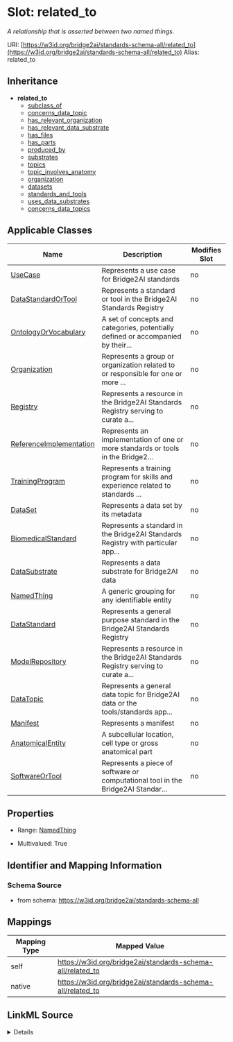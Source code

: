 

# Slot: related_to 


_A relationship that is asserted between two named things._





URI: [https://w3id.org/bridge2ai/standards-schema-all/related_to](https://w3id.org/bridge2ai/standards-schema-all/related_to)
Alias: related_to


## Inheritance

* **related_to**
    * [subclass_of](subclass_of.md)
    * [concerns_data_topic](concerns_data_topic.md)
    * [has_relevant_organization](has_relevant_organization.md)
    * [has_relevant_data_substrate](has_relevant_data_substrate.md)
    * [has_files](has_files.md)
    * [has_parts](has_parts.md)
    * [produced_by](produced_by.md)
    * [substrates](substrates.md)
    * [topics](topics.md)
    * [topic_involves_anatomy](topic_involves_anatomy.md)
    * [organization](organization.md)
    * [datasets](datasets.md)
    * [standards_and_tools](standards_and_tools.md)
    * [uses_data_substrates](uses_data_substrates.md)
    * [concerns_data_topics](concerns_data_topics.md)






## Applicable Classes

| Name | Description | Modifies Slot |
| --- | --- | --- |
| [UseCase](UseCase.md) | Represents a use case for Bridge2AI standards |  no  |
| [DataStandardOrTool](DataStandardOrTool.md) | Represents a standard or tool in the Bridge2AI Standards Registry |  no  |
| [OntologyOrVocabulary](OntologyOrVocabulary.md) | A set of concepts and categories, potentially defined or accompanied by their... |  no  |
| [Organization](Organization.md) | Represents a group or organization related to or responsible for one or more ... |  no  |
| [Registry](Registry.md) | Represents a resource in the Bridge2AI Standards Registry serving to curate a... |  no  |
| [ReferenceImplementation](ReferenceImplementation.md) | Represents an implementation of one or more standards or tools in the Bridge2... |  no  |
| [TrainingProgram](TrainingProgram.md) | Represents a training program for skills and experience related to standards ... |  no  |
| [DataSet](DataSet.md) | Represents a data set by its metadata |  no  |
| [BiomedicalStandard](BiomedicalStandard.md) | Represents a standard in the Bridge2AI Standards Registry with particular app... |  no  |
| [DataSubstrate](DataSubstrate.md) | Represents a data substrate for Bridge2AI data |  no  |
| [NamedThing](NamedThing.md) | A generic grouping for any identifiable entity |  no  |
| [DataStandard](DataStandard.md) | Represents a general purpose standard in the Bridge2AI Standards Registry |  no  |
| [ModelRepository](ModelRepository.md) | Represents a resource in the Bridge2AI Standards Registry serving to curate a... |  no  |
| [DataTopic](DataTopic.md) | Represents a general data topic for Bridge2AI data or the tools/standards app... |  no  |
| [Manifest](Manifest.md) | Represents a manifest |  no  |
| [AnatomicalEntity](AnatomicalEntity.md) | A subcellular location, cell type or gross anatomical part |  no  |
| [SoftwareOrTool](SoftwareOrTool.md) | Represents a piece of software or computational tool in the Bridge2AI Standar... |  no  |






## Properties

* Range: [NamedThing](NamedThing.md)

* Multivalued: True




## Identifier and Mapping Information






### Schema Source


* from schema: https://w3id.org/bridge2ai/standards-schema-all




## Mappings

| Mapping Type | Mapped Value |
| ---  | ---  |
| self | https://w3id.org/bridge2ai/standards-schema-all/related_to |
| native | https://w3id.org/bridge2ai/standards-schema-all/related_to |




## LinkML Source

<details>
```yaml
name: related_to
description: A relationship that is asserted between two named things.
from_schema: https://w3id.org/bridge2ai/standards-schema-all
rank: 1000
domain: NamedThing
inherited: true
alias: related_to
domain_of:
- NamedThing
- Organization
symmetric: true
range: NamedThing
multivalued: true

```
</details>